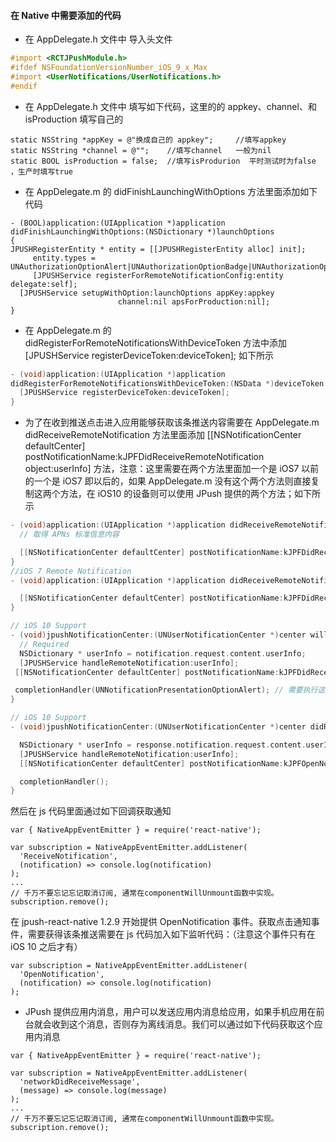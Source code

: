 #### 在 Native 中需要添加的代码

* 在 AppDelegate.h 文件中 导入头文件

```objective-c
#import <RCTJPushModule.h>
#ifdef NSFoundationVersionNumber_iOS_9_x_Max
#import <UserNotifications/UserNotifications.h>
#endif
```

* 在 AppDelegate.h 文件中 填写如下代码，这里的的 appkey、channel、和 isProduction 填写自己的

```objc
static NSString *appKey = @"换成自己的 appkey";     //填写appkey
static NSString *channel = @"";    //填写channel   一般为nil
static BOOL isProduction = false;  //填写isProdurion  平时测试时为false ，生产时填写true
```

* 在 AppDelegate.m 的 didFinishLaunchingWithOptions 方法里面添加如下代码

```objc
- (BOOL)application:(UIApplication *)application didFinishLaunchingWithOptions:(NSDictionary *)launchOptions
{
JPUSHRegisterEntity * entity = [[JPUSHRegisterEntity alloc] init];
     entity.types = UNAuthorizationOptionAlert|UNAuthorizationOptionBadge|UNAuthorizationOptionSound;
     [JPUSHService registerForRemoteNotificationConfig:entity delegate:self];
  [JPUSHService setupWithOption:launchOptions appKey:appkey
                        channel:nil apsForProduction:nil];
}
```

* 在 AppDelegate.m 的 didRegisterForRemoteNotificationsWithDeviceToken 方法中添加 [JPUSHService registerDeviceToken:deviceToken]; 如下所示

```objective-c
- (void)application:(UIApplication *)application
didRegisterForRemoteNotificationsWithDeviceToken:(NSData *)deviceToken {
  [JPUSHService registerDeviceToken:deviceToken];
}
```

* 为了在收到推送点击进入应用能够获取该条推送内容需要在 AppDelegate.m didReceiveRemoteNotification 方法里面添加 [[NSNotificationCenter defaultCenter] postNotificationName:kJPFDidReceiveRemoteNotification object:userInfo] 方法，注意：这里需要在两个方法里面加一个是 iOS7 以前的一个是 iOS7 即以后的，如果 AppDelegate.m 没有这个两个方法则直接复制这两个方法，在 iOS10 的设备则可以使用 JPush 提供的两个方法；如下所示

```objective-c
- (void)application:(UIApplication *)application didReceiveRemoteNotification:(NSDictionary *)userInfo {
  // 取得 APNs 标准信息内容

  [[NSNotificationCenter defaultCenter] postNotificationName:kJPFDidReceiveRemoteNotification object:userInfo];
}
//iOS 7 Remote Notification
- (void)application:(UIApplication *)application didReceiveRemoteNotification:  (NSDictionary *)userInfo fetchCompletionHandler:(void (^)   (UIBackgroundFetchResult))completionHandler {

  [[NSNotificationCenter defaultCenter] postNotificationName:kJPFDidReceiveRemoteNotification object:userInfo];
}

// iOS 10 Support
- (void)jpushNotificationCenter:(UNUserNotificationCenter *)center willPresentNotification:(UNNotification *)notification withCompletionHandler:(void (^)(NSInteger))completionHandler {
  // Required
  NSDictionary * userInfo = notification.request.content.userInfo;
  [JPUSHService handleRemoteNotification:userInfo];
 [[NSNotificationCenter defaultCenter] postNotificationName:kJPFDidReceiveRemoteNotification object:userInfo];

 completionHandler(UNNotificationPresentationOptionAlert); // 需要执行这个方法，选择是否提醒用户，有Badge、Sound、Alert三种类型可以选择设置
}

// iOS 10 Support
- (void)jpushNotificationCenter:(UNUserNotificationCenter *)center didReceiveNotificationResponse:(UNNotificationResponse *)response withCompletionHandler:(void (^)())completionHandler {

  NSDictionary * userInfo = response.notification.request.content.userInfo;
  [JPUSHService handleRemoteNotification:userInfo];
  [[NSNotificationCenter defaultCenter] postNotificationName:kJPFOpenNotification object:userInfo];

  completionHandler();
}
```

然后在 js 代码里面通过如下回调获取通知

```
var { NativeAppEventEmitter } = require('react-native');

var subscription = NativeAppEventEmitter.addListener(
  'ReceiveNotification',
  (notification) => console.log(notification)
);
...
// 千万不要忘记忘记取消订阅, 通常在componentWillUnmount函数中实现。
subscription.remove();
```

在 jpush-react-native 1.2.9 开始提供 OpenNotification 事件。获取点击通知事件，需要获得该条推送需要在 js 代码加入如下监听代码：（注意这个事件只有在 iOS 10 之后才有）

```
var subscription = NativeAppEventEmitter.addListener(
  'OpenNotification',
  (notification) => console.log(notification)
);
```

* JPush 提供应用内消息，用户可以发送应用内消息给应用，如果手机应用在前台就会收到这个消息，否则存为离线消息。我们可以通过如下代码获取这个应用内消息

```
var { NativeAppEventEmitter } = require('react-native');

var subscription = NativeAppEventEmitter.addListener(
  'networkDidReceiveMessage',
  (message) => console.log(message)
);
...
// 千万不要忘记忘记取消订阅, 通常在componentWillUnmount函数中实现。
subscription.remove();
```
